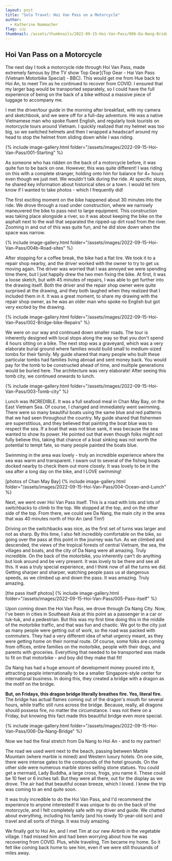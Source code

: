 ```yaml
---
layout: post
title: "Solo Travel: Hoi Van Pass on a Motorcycle"
author:
  - Katherine Nammacher
flag: 🇻🇳
thumbnail: /assets/thumbnails/2022-09-15-Hoi-Van-Pass/006-Da-Nang-Bridge/IMG_5679.JPG
---
```


## Hoi Van Pass on a Motorcycle
The next day I took a motorcycle ride through Hoi Van Pass, made extremely famous by [the TV show Top Gear](Top Gear - Hai Van Pass (Vietnam Motorbike Special) - BBC). This would get me from Hue back to Hoi An, to meet Tim as he continued to recover from COVID. I ensured that my larger bag would be transported separately, so I could have the full experience of being on the back of a bike without a massive piece of luggage to accompany me. 

I met the driver/tour guide in the morning after breakfast, with my camera and sketchbook, and we were off for a full-day adventure. He was a native Vietnamese man who spoke fluent English, and regularly took tourists on motorcycle tours around Vietnam. I quickly realized that my helmet was too big, so we switched helmets and then I wrapped a headscarf around my head to stop the helmet from sliding down while I was riding. 

{% include image-gallery.html folder="/assets/images/2022-09-15-Hoi-Van-Pass/001-Starting" %}

As someone who has ridden on the back of a motorcycle before, it was quite fun to be back on one. However, this was quite different! I was riding on this with a complete stranger, holding onto him for balance for 4+ hours even though we just met. We wouldn't talk during the ride. At specific stops, he shared key information about historical sites or a town. I would let him know if I wanted to take photos - which I frequently did! 

The first exciting moment on the bike happened about 30 minutes into the ride. We drove through a road under construction, where we narrowly maneuvered the bike to pass next to large equipment. This construction was taking place alongside a river, so it was about keeping the bike on the asphalt next to the wall that separated the ripped-up dirt road from the river. Zooming in and out of this was quite fun, and he did slow down when the space was narrow. 

{% include image-gallery.html folder="/assets/images/2022-09-15-Hoi-Van-Pass/004b-Road-sites" %}


After stopping for a coffee break, the bike had a flat tire. We took it to a repair shop nearby, and the driver worked with the owner to try to get us moving again. The driver was worried that I was annoyed we were spending time there, but I just happily drew the two men fixing the bike. At first, it was a loose sketch, but with 45 minutes of repairs, I was able to get further into the drawing itself. Both the driver and the repair shop owner were quite surprised at the drawing, and they both laughed when they realized that I included them in it. It was a great moment, to share my drawing with the repair shop owner, as he was an older man who spoke no English but got very excited by the drawing. 

{% include image-gallery.html folder="/assets/images/2022-09-15-Hoi-Van-Pass/002-Bridge-bike-Repairs" %}


We were on our way and continued down smaller roads. The tour is inherently designed with local stops along the way so that you don't spend 4 hours sitting on a bike. The next stop was a graveyard, which was a very elaborate burial ground where families would build small to medium-sized tombs for their family. My guide shared that many people who built these particular tombs had families living abroad and sent money back. You would pay for the tomb to be constructed ahead of time, and multiple generations would be buried here. The architecture was very elaborate! After seeing this tomb city, we continued onwards to lunch. 

{% include image-gallery.html folder="/assets/images/2022-09-15-Hoi-Van-Pass/003-Tomb-city" %}


Lunch was INCREDIBLE. It was a full seafood meal in Chan May Bay, on the East Vietnam Sea. Of course, I changed and immediately went swimming. There were so many beautiful boats using the same blue and red patterns that we had seen throughout the country. My guide shared that fishermen are superstitious, and they believed that painting the boat blue was to respect the sea. If a boat that was not blue sank, it was because the sea wanted to show its power. He pointed out that even though folks might not fully believe this, taking that chance of a boat sinking was not worth the potential to tempt fate, so many people painted the boats blue. 

Swimming in the area was lovely - truly an incredible experience where the sea was warm and transparent. I swam out to several of the fishing boats docked nearby to check them out more closely. It was lovely to be in the sea after a long day on the bike, and I LOVE swimming!


[photos of Chan May Bay]
{% include image-gallery.html folder="/assets/images/2022-09-15-Hoi-Van-Pass/004-Ocean-and-Lunch" %}


Next, we went over Hoi Van Pass itself. This is a road with lots and lots of switchbacks to climb to the top. We stopped at the top, and on the other side of the top. From there, we could see Da Nang, the main city in the area that was 40 minutes north of Hoi An (and Tim!)

Driving on the switchbacks was nice, as the first set of turns was larger and not as sharp. By this time, I also felt incredibly comfortable on the bike, so going over the pass at this point in the journey was fun. As we climbed and descended, the views of the tropical forests of central Vietnam, the sea, the villages and boats, and the city of Da Nang were all amazing. Truly incredible. On the back of the motorbike, you inherently can't do anything but look around and be very present. It was lovely to be there and see all this. It was a truly special experience, and I think now of all the turns we did. Getting sharper and sharper, watching people pass us at dangerous speeds, as we climbed up and down the pass. It was amazing. Truly amazing.

[the pass itself photos]
{% include image-gallery.html folder="/assets/images/2022-09-15-Hoi-Van-Pass/005-Pass-itself" %}


Upon coming down the Hoi Van Pass, we drove through Da Nang City. Now, I've been in cities in Southeast Asia at this point as a passenger in a car or tuk-tuk, and a pedestrian. But this was my first time doing this in the middle of the motorbike traffic, and that was fun and chaotic. We got to the city just as many people were getting out of work, so the road was packed with commuters. They had a very different idea of what urgency meant, as they were getting home on their normal route. Of course, some folks are coming from offices, entire families on the motorbike, people with their dogs, and parents with groceries. Everything that needed to be transported was made to fit on that motorbike - and boy did they make that fit!

Da Nang has had a huge amount of development money poured into it, attracting people internationally to be a smaller Singapore-style center for international business. In doing this, they created a bridge with a dragon as the motif on the bridge.

**But, on Fridays, this dragon bridge literally breathes fire. Yes, literal fire.** The bridge has actual flames coming out of the dragon's mouth for several hours, while traffic still runs across the bridge. Because, really, all dragons should possess fire, no matter the circumstance. I was not there on a Friday, but knowing this fact made this beautiful bridge even more special. 

{% include image-gallery.html folder="/assets/images/2022-09-15-Hoi-Van-Pass/006-Da-Nang-Bridge" %}


Now we had the final stretch from Da Nang to Hoi An - and to my partner! 

The road we used went next to the beach, passing between Marble Mountain (where marble is mined) and Western luxury hotels. On one side, there were intense gates to the compounds of the hotel grounds. On the other side were numerous marble stores selling stone statues. You could get a mermaid, Lady Buddha, a large cross, frogs, you name it. These could be 10 feet or 6 inches tall. But they were all there, out for the display as we drove. The air had that beautiful ocean breeze, which I loved. I knew the trip was coming to an end quite soon. 

It was truly incredible to do the Hoi Van Pass, and I'd recommend the experience to anyone interested! It was unique to do on the back of the motorcycle, and I felt completely safe with my driver and guide. We chatted about everything, including his family (and his rowdy 10-year-old son) and travel and all sorts of things. It was truly amazing. 

We finally got to Hoi An, and I met Tim at our new Airbnb in the vegetable village. I had missed him and had been worrying about how he was recovering from COVID. Plus, while traveling, Tim became my home. So it felt like coming back home to see him, even if we were still thousands of miles away. 

